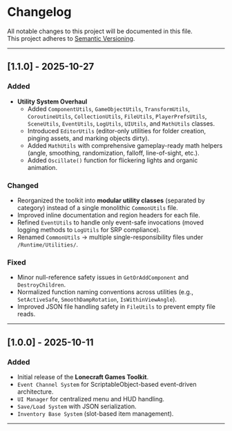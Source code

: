# Changelog

All notable changes to this project will be documented in this file.  
This project adheres to [Semantic Versioning](https://semver.org/).

---

## [1.1.0] - 2025-10-27
### Added
- **Utility System Overhaul**
  - Added `ComponentUtils`, `GameObjectUtils`, `TransformUtils`, `CoroutineUtils`, `CollectionUtils`, `FileUtils`, `PlayerPrefsUtils`, `SceneUtils`, `EventUtils`, `LogUtils`, `UIUtils`, and `MathUtils` classes.
  - Introduced `EditorUtils` (editor-only utilities for folder creation, pinging assets, and marking objects dirty).
  - Added `MathUtils` with comprehensive gameplay-ready math helpers (angle, smoothing, randomization, falloff, line-of-sight, etc.).
  - Added `Oscillate()` function for flickering lights and organic animation.

### Changed
- Reorganized the toolkit into **modular utility classes** (separated by category) instead of a single monolithic `CommonUtils` file.
- Improved inline documentation and region headers for each file.
- Refined `EventUtils` to handle only event-safe invocations (moved logging methods to `LogUtils` for SRP compliance).
- Renamed `CommonUtils` → multiple single-responsibility files under `/Runtime/Utilities/`.

### Fixed
- Minor null-reference safety issues in `GetOrAddComponent` and `DestroyChildren`.
- Normalized function naming conventions across utilities (e.g., `SetActiveSafe`, `SmoothDampRotation`, `IsWithinViewAngle`).
- Improved JSON file handling safety in `FileUtils` to prevent empty file reads.

---

## [1.0.0] - 2025-10-11
### Added
- Initial release of the **Lonecraft Games Toolkit**.
- `Event Channel System` for ScriptableObject-based event-driven architecture.
- `UI Manager` for centralized menu and HUD handling.
- `Save/Load System` with JSON serialization.
- `Inventory Base System` (slot-based item management).

---

